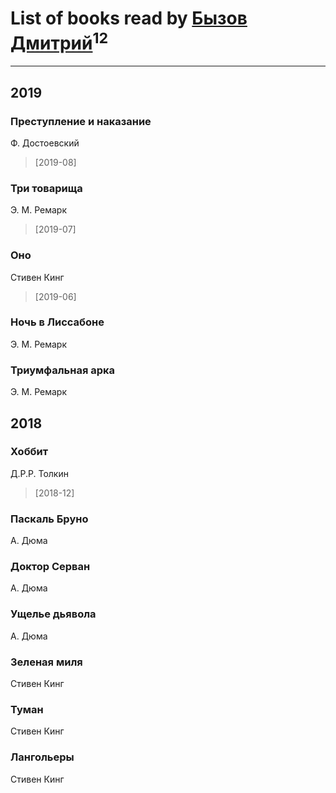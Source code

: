 # List of books read by [Бызов Дмитрий](https://www.facebook.com/profile.php?id=1146684568850703)<sup>12</sup>
---

## 2019

### Преступление и наказание
Ф. Достоевский
> [2019-08] 


### Три товарища
Э. М. Ремарк
> [2019-07] 


### Оно
Стивен Кинг
> [2019-06] 


### Ночь в Лиссабоне
Э. М. Ремарк


### Триумфальная арка
Э. М. Ремарк



## 2018

### Хоббит
Д.Р.Р. Толкин
> [2018-12] 


### Паскаль Бруно
А. Дюма


### Доктор Серван
А. Дюма


### Ущелье дьявола
А. Дюма


### Зеленая миля
Стивен Кинг


### Туман
Стивен Кинг


### Лангольеры
Стивен Кинг




